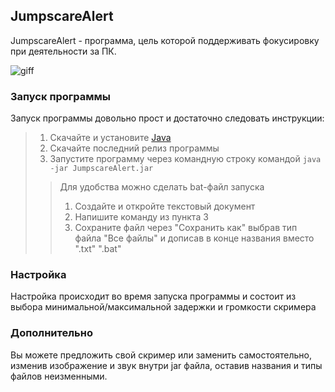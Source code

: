 ## JumpscareAlert

JumpscareAlert - программа, цель которой поддерживать фокусировку при деятельности за ПК.

![giff](https://github.com/Statuxia/JumpscareAlert/assets/60938251/2e533290-234c-48b6-a7d8-60cecfb9a75d)


### Запуск программы

Запуск программы довольно прост и достаточно следовать инструкции:
> 1. Скачайте и установите [Java](https://www.java.com/download)
> 2. Скачайте последний релиз программы
> 3. Запустите программу через командную строку командой `java -jar JumpscareAlert.jar`
>> Для удобства можно сделать bat-файл запуска
>> 1. Создайте и откройте текстовый документ
>> 2. Напишите команду из пункта 3
>> 3. Сохраните файл через "Сохранить как" выбрав тип файла "Все файлы"
      и дописав в конце названия вместо ".txt" ".bat"

### Настройка

Настройка происходит во время запуска программы
и состоит из выбора минимальной/максимальной задержки
и громкости скримера

### Дополнительно

Вы можете предложить свой скример или заменить самостоятельно, 
изменив изображение и звук внутри jar файла,
оставив названия и типы файлов неизменными.
